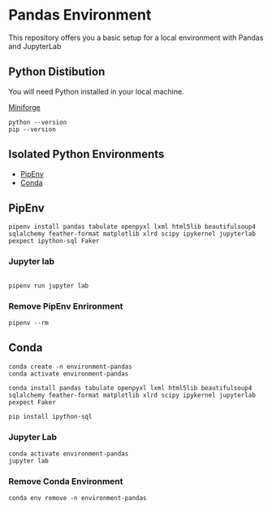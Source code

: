 # Pandas Environment

This repository offers you a basic setup for a local environment with Pandas and JupyterLab

## Python Distibution

You will need Python installed in your local machine.

[Miniforge](https://github.com/conda-forge/miniforge)


```
python --version
pip --version
```

## Isolated Python Environments

- [PipEnv](https://pipenv.pypa.io/en/latest/)
- [Conda](https://docs.conda.io/projects/conda/en/latest/index.html)

## PipEnv


```
pipenv install pandas tabulate openpyxl lxml html5lib beautifulsoup4 sqlalchemy feather-format matplotlib xlrd scipy ipykernel jupyterlab pexpect ipython-sql Faker
```

### Jupyter lab
```

pipenv run jupyter lab
```

### Remove PipEnv Enrironment

```
pipenv --rm
```

## Conda

```
conda create -n environment-pandas
conda activate environment-pandas

conda install pandas tabulate openpyxl lxml html5lib beautifulsoup4 sqlalchemy feather-format matplotlib xlrd scipy ipykernel jupyterlab pexpect Faker

pip install ipython-sql
```

### Jupyter Lab
```
conda activate environment-pandas
jupyter lab
```


### Remove Conda Environment

````
conda env remove -n environment-pandas
````
